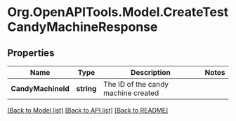 
# Org.OpenAPITools.Model.CreateTestCandyMachineResponse

## Properties

Name | Type | Description | Notes
------------ | ------------- | ------------- | -------------
**CandyMachineId** | **string** | The ID of the candy machine created | 

[[Back to Model list]](../README.md#documentation-for-models)
[[Back to API list]](../README.md#documentation-for-api-endpoints)
[[Back to README]](../README.md)

